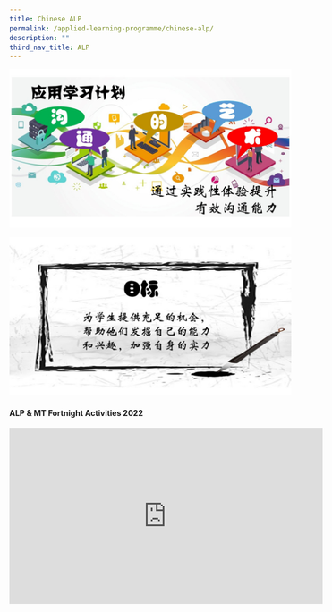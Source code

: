 ```yaml
---
title: Chinese ALP
permalink: /applied-learning-programme/chinese-alp/
description: ""
third_nav_title: ALP
---
```



![](/images/ALP1.jpeg)

![](/images/ALP2.jpeg)

####   ALP & MT Fortnight Activities 2022

<center><iframe width="560" height="315" src="https://www.youtube.com/embed/NY7wB0E7aOo" title="YouTube video player" frameborder="0" allow="accelerometer; autoplay; clipboard-write; encrypted-media; gyroscope; picture-in-picture; web-share" allowfullscreen></iframe></center>